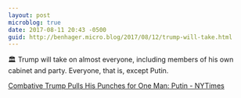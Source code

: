```yaml
---
layout: post
microblog: true
date: 2017-08-11 20:43 -0500
guid: http://benhager.micro.blog/2017/08/12/trump-will-take.html
---
```

🏛 Trump will take on almost everyone, including members of his own cabinet and party. Everyone, that is, except Putin.

[Combative Trump Pulls His Punches for One Man: Putin - NYTimes](https://mobile.nytimes.com/2017/08/11/us/politics/combative-trump-pulls-his-punches-for-one-man-putin.html)
